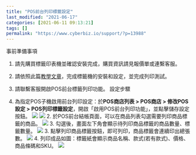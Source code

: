```yaml
---
title: "POS前台列印標籤設定"
last_modified: "2021-06-17"
categories: [2021-06-11 09:13:21]
tags: []
permalink: "https://www.cyberbiz.io/support/?p=13988"
---
```


事前準備事項

1. 請先購買標籤印表機並確認安裝完成，購買資訊請見報價單或連繫客服。
2. 請依照此篇[教學文章](https://www.cyberbiz.io/support/?p=9723)，完成標籤機的安裝和設定，並完成列印測試。
3.  請聯繫客服開啟POS前台標籤列印功能。
設定步驟

1. 為指定POS子機啟用前台列印設定：於**POS商店列表 > POS商店 > 修改POS設定 > POS列印標籤設定**，開啟「啟用POS前台列印功能」，並點擊儲存設定按鈕。
![](https://www.cyberbiz.io/support/wp-content/uploads/2021/06/image-3-1024x163.png)
![](https://www.cyberbiz.io/support/wp-content/uploads/2021/06/image-4.png)
2\. 於POS前台結帳頁面，可以在商品列表勾選需要列印商品標籤的商品。 ![](https://www.cyberbiz.io/support/wp-content/uploads/2021/06/image-5-1024x538.png) 3\.
勾選後，畫面左下角會顯示待列印商品標籤的商品數量、標籤數量。 ![](https://www.cyberbiz.io/support/wp-content/uploads/2021/06/image-6-1024x545.png) 3\.
點擊列印商品標籤按鈕，即可列印，商品標籤會連續印出總張數。 ![](https://www.cyberbiz.io/support/wp-content/uploads/2021/06/image-7-1024x540.png) 4\.
列印成品如圖：標籤紙會顯示商品名稱、款式(若有款式)、價格、商品條碼和SKU。
![](https://www.cyberbiz.io/support/wp-content/uploads/2021/06/F6B0E7FF-D3A0-49B4-B881-530368F7445C-768x1024.jpg)

